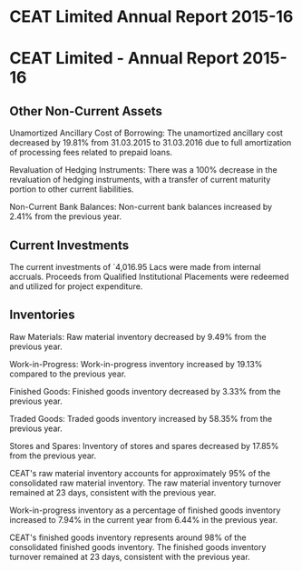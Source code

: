 # CEAT Limited Annual Report 2015-16

# CEAT Limited - Annual Report 2015-16

## Other Non-Current Assets

Unamortized Ancillary Cost of Borrowing: The unamortized ancillary cost decreased by 19.81% from 31.03.2015 to 31.03.2016 due to full amortization of processing fees related to prepaid loans.

Revaluation of Hedging Instruments: There was a 100% decrease in the revaluation of hedging instruments, with a transfer of current maturity portion to other current liabilities.

Non-Current Bank Balances: Non-current bank balances increased by 2.41% from the previous year.

## Current Investments

The current investments of `4,016.95 Lacs were made from internal accruals. Proceeds from Qualified Institutional Placements were redeemed and utilized for project expenditure.

## Inventories

Raw Materials: Raw material inventory decreased by 9.49% from the previous year.

Work-in-Progress: Work-in-progress inventory increased by 19.13% compared to the previous year.

Finished Goods: Finished goods inventory decreased by 3.33% from the previous year.

Traded Goods: Traded goods inventory increased by 58.35% from the previous year.

Stores and Spares: Inventory of stores and spares decreased by 17.85% from the previous year.

CEAT's raw material inventory accounts for approximately 95% of the consolidated raw material inventory. The raw material inventory turnover remained at 23 days, consistent with the previous year.

Work-in-progress inventory as a percentage of finished goods inventory increased to 7.94% in the current year from 6.44% in the previous year.

CEAT's finished goods inventory represents around 98% of the consolidated finished goods inventory. The finished goods inventory turnover remained at 23 days, consistent with the previous year.